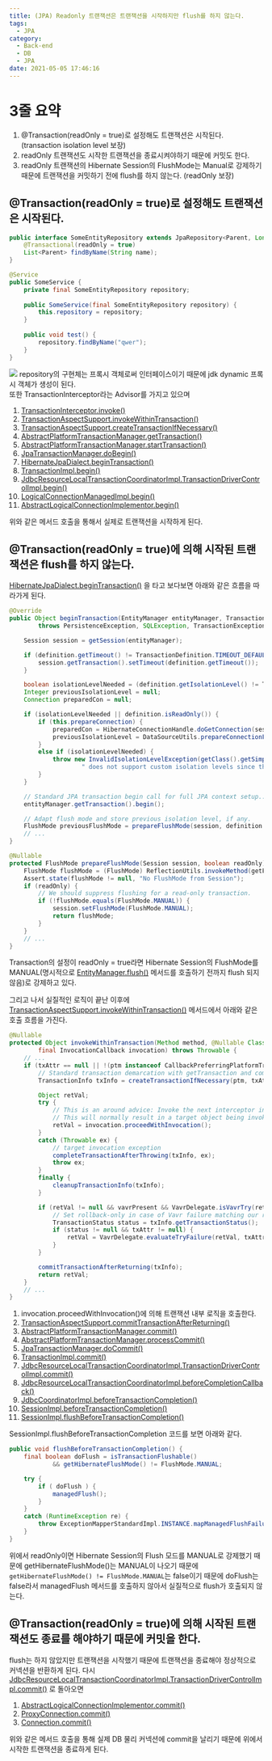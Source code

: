 ```yaml
---
title: (JPA) Readonly 트랜잭션은 트랜잭션을 시작하지만 flush를 하지 않는다.
tags:
  - JPA
category:
  - Back-end
  - DB
  - JPA
date: 2021-05-05 17:46:16
---
```



# 3줄 요약
1. @Transaction(readOnly = true)로 설정해도 트랜잭션은 시작된다. (transaction isolation level 보장)
1. readOnly 트랜잭션도 시작한 트랜잭션을 종료시켜야하기 때문에 커밋도 한다.
1. readOnly 트랜잭션의 Hibernate Session의 FlushMode는 Manual로 강제하기 때문에 트랜잭션을 커밋하기 전에 flush를 하지 않는다. (readOnly 보장)

## @Transaction(readOnly = true)로 설정해도 트랜잭션은 시작된다.
```java
public interface SomeEntityRepository extends JpaRepository<Parent, Long> {
    @Transactional(readOnly = true)
    List<Parent> findByName(String name);
}

@Service
public SomeService {
    private final SomeEntityRepository repository;
    
    public SomeService(final SomeEntityRepository repository) {
        this.repository = repository;
    }
    
    public void test() {
        repository.findByName("qwer");
    }
}
```

![](/images/readonly-transaction-begin-transaction/transaction-interceptor.png)
repository의 구현체는 프록시 객체로써 인터페이스이기 때문에 jdk dynamic 프록시 객체가 생성이 된다.  
또한 TransactionInterceptor라는 Advisor를 가지고 있으며 
1. [TransactionInterceptor.invoke()](https://github.com/spring-projects/spring-framework/blob/main/spring-tx/src/main/java/org/springframework/transaction/interceptor/TransactionInterceptor.java#L119)
1. [TransactionAspectSupport.invokeWithinTransaction()](https://github.com/spring-projects/spring-framework/blob/main/spring-tx/src/main/java/org/springframework/transaction/interceptor/TransactionAspectSupport.java#L382)
1. [TransactionAspectSupport.createTransactionIfNecessary()](https://github.com/spring-projects/spring-framework/blob/main/spring-tx/src/main/java/org/springframework/transaction/interceptor/TransactionAspectSupport.java#L595)
1. [AbstractPlatformTransactionManager.getTransaction()](https://github.com/spring-projects/spring-framework/blob/main/spring-tx/src/main/java/org/springframework/transaction/support/AbstractPlatformTransactionManager.java#L373)
1. [AbstractPlatformTransactionManager.startTransaction()](https://github.com/spring-projects/spring-framework/blob/main/spring-tx/src/main/java/org/springframework/transaction/support/AbstractPlatformTransactionManager.java#L400)
1. [JpaTransactionManager.doBegin()](https://github.com/spring-projects/spring-framework/blob/main/spring-orm/src/main/java/org/springframework/orm/jpa/JpaTransactionManager.java#L421)
1. [HibernateJpaDialect.beginTransaction()](https://github.com/spring-projects/spring-framework/blob/main/spring-orm/src/main/java/org/springframework/orm/jpa/vendor/HibernateJpaDialect.java#L164)
1. [TransactionImpl.begin()](https://github.com/hibernate/hibernate-orm/blob/main/hibernate-core/src/main/java/org/hibernate/engine/transaction/internal/TransactionImpl.java#L83)
1. [JdbcResourceLocalTransactionCoordinatorImpl.TransactionDriverControlImpl.begin()](https://github.com/hibernate/hibernate-orm/blob/main/hibernate-core/src/main/java/org/hibernate/resource/transaction/backend/jdbc/internal/JdbcResourceLocalTransactionCoordinatorImpl.java#L246)
1. [LogicalConnectionManagedImpl.begin()](https://github.com/hibernate/hibernate-orm/blob/main/hibernate-core/src/main/java/org/hibernate/resource/jdbc/internal/LogicalConnectionManagedImpl.java#L285)
1. [AbstractLogicalConnectionImplementor.begin()](https://github.com/hibernate/hibernate-orm/blob/main/hibernate-core/src/main/java/org/hibernate/resource/jdbc/internal/AbstractLogicalConnectionImplementor.java#L68)

위와 같은 메서드 호출을 통해서 실제로 트랜잭션을 시작하게 된다.

## @Transaction(readOnly = true)에 의해 시작된 트랜잭션은 flush를 하지 않는다.
[HibernateJpaDialect.beginTransaction()](https://github.com/spring-projects/spring-framework/blob/main/spring-orm/src/main/java/org/springframework/orm/jpa/vendor/HibernateJpaDialect.java#L136) 을 타고 보다보면 아래와 같은 흐름을 따라가게 된다.
```java
@Override
public Object beginTransaction(EntityManager entityManager, TransactionDefinition definition)
        throws PersistenceException, SQLException, TransactionException {

    Session session = getSession(entityManager);

    if (definition.getTimeout() != TransactionDefinition.TIMEOUT_DEFAULT) {
        session.getTransaction().setTimeout(definition.getTimeout());
    }

    boolean isolationLevelNeeded = (definition.getIsolationLevel() != TransactionDefinition.ISOLATION_DEFAULT);
    Integer previousIsolationLevel = null;
    Connection preparedCon = null;

    if (isolationLevelNeeded || definition.isReadOnly()) {
        if (this.prepareConnection) {
            preparedCon = HibernateConnectionHandle.doGetConnection(session);
            previousIsolationLevel = DataSourceUtils.prepareConnectionForTransaction(preparedCon, definition);
        }
        else if (isolationLevelNeeded) {
            throw new InvalidIsolationLevelException(getClass().getSimpleName() +
                    " does not support custom isolation levels since the 'prepareConnection' flag is off.");
        }
    }

    // Standard JPA transaction begin call for full JPA context setup...
    entityManager.getTransaction().begin();

    // Adapt flush mode and store previous isolation level, if any.
    FlushMode previousFlushMode = prepareFlushMode(session, definition.isReadOnly());
    // ...
}

@Nullable
protected FlushMode prepareFlushMode(Session session, boolean readOnly) throws PersistenceException {
    FlushMode flushMode = (FlushMode) ReflectionUtils.invokeMethod(getFlushMode, session);
    Assert.state(flushMode != null, "No FlushMode from Session");
    if (readOnly) {
        // We should suppress flushing for a read-only transaction.
        if (!flushMode.equals(FlushMode.MANUAL)) {
            session.setFlushMode(FlushMode.MANUAL);
            return flushMode;
        }
    }
    // ...
}
```
Transaction의 설정이 readOnly = true라면 Hibernate Session의 FlushMode를 MANUAL(명시적으로 [EntityManager.flush()](https://docs.oracle.com/javaee/7/api/javax/persistence/EntityManager.html#flush--) 메서드를 호출하기 전까지 flush 되지 않음)로 강제하고 있다.

그리고 나서 실질적인 로직이 끝난 이후에 [TransactionAspectSupport.invokeWithinTransaction()](https://github.com/spring-projects/spring-framework/blob/main/spring-tx/src/main/java/org/springframework/transaction/interceptor/TransactionAspectSupport.java#L380) 메서드에서 아래와 같은 호출 흐름을 가진다.
```java
@Nullable
protected Object invokeWithinTransaction(Method method, @Nullable Class<?> targetClass,
        final InvocationCallback invocation) throws Throwable {
    // ...
    if (txAttr == null || !(ptm instanceof CallbackPreferringPlatformTransactionManager)) {
        // Standard transaction demarcation with getTransaction and commit/rollback calls.
        TransactionInfo txInfo = createTransactionIfNecessary(ptm, txAttr, joinpointIdentification);

        Object retVal;
        try {
            // This is an around advice: Invoke the next interceptor in the chain.
            // This will normally result in a target object being invoked.
            retVal = invocation.proceedWithInvocation();
        }
        catch (Throwable ex) {
            // target invocation exception
            completeTransactionAfterThrowing(txInfo, ex);
            throw ex;
        }
        finally {
            cleanupTransactionInfo(txInfo);
        }

        if (retVal != null && vavrPresent && VavrDelegate.isVavrTry(retVal)) {
            // Set rollback-only in case of Vavr failure matching our rollback rules...
            TransactionStatus status = txInfo.getTransactionStatus();
            if (status != null && txAttr != null) {
                retVal = VavrDelegate.evaluateTryFailure(retVal, txAttr, status);
            }
        }

        commitTransactionAfterReturning(txInfo);
        return retVal;
    }
    // ...
}
```


1. invocation.proceedWithInvocation()에 의해 트랜잭션 내부 로직을 호출한다.  
1. [TransactionAspectSupport.commitTransactionAfterReturning()](https://github.com/spring-projects/spring-framework/blob/main/spring-tx/src/main/java/org/springframework/transaction/interceptor/TransactionAspectSupport.java#L654)
1. [AbstractPlatformTransactionManager.commit()](https://github.com/spring-projects/spring-framework/blob/main/spring-tx/src/main/java/org/springframework/transaction/support/AbstractPlatformTransactionManager.java#L711)
1. [AbstractPlatformTransactionManager.processCommit()](https://github.com/spring-projects/spring-framework/blob/main/spring-tx/src/main/java/org/springframework/transaction/support/AbstractPlatformTransactionManager.java#L743)
1. [JpaTransactionManager.doCommit()](https://github.com/spring-projects/spring-framework/blob/main/spring-orm/src/main/java/org/springframework/orm/jpa/JpaTransactionManager.java#L562)
1. [TransactionImpl.commit()](https://github.com/hibernate/hibernate-orm/blob/main/hibernate-core/src/main/java/org/hibernate/engine/transaction/internal/TransactionImpl.java#L101)
1. [JdbcResourceLocalTransactionCoordinatorImpl.TransactionDriverControlImpl.commit()](https://github.com/hibernate/hibernate-orm/blob/main/hibernate-core/src/main/java/org/hibernate/resource/transaction/backend/jdbc/internal/JdbcResourceLocalTransactionCoordinatorImpl.java#L281)
1. [JdbcResourceLocalTransactionCoordinatorImpl.beforeCompletionCallback()](https://github.com/hibernate/hibernate-orm/blob/main/hibernate-core/src/main/java/org/hibernate/resource/transaction/backend/jdbc/internal/JdbcResourceLocalTransactionCoordinatorImpl.java#L183)
1. [JdbcCoordinatorImpl.beforeTransactionCompletion()](https://github.com/hibernate/hibernate-orm/blob/main/hibernate-core/src/main/java/org/hibernate/engine/jdbc/internal/JdbcCoordinatorImpl.java#L448)
1. [SessionImpl.beforeTransactionCompletion()](https://github.com/hibernate/hibernate-orm/blob/main/hibernate-core/src/main/java/org/hibernate/internal/SessionImpl.java#L2409)
1. [SessionImpl.flushBeforeTransactionCompletion()](https://github.com/hibernate/hibernate-orm/blob/main/hibernate-core/src/main/java/org/hibernate/internal/SessionImpl.java#L3268)

SessionImpl.flushBeforeTransactionCompletion 코드를 보면 아래와 같다.
```java
public void flushBeforeTransactionCompletion() {
    final boolean doFlush = isTransactionFlushable()
            && getHibernateFlushMode() != FlushMode.MANUAL;

    try {
        if ( doFlush ) {
            managedFlush();
        }
    }
    catch (RuntimeException re) {
        throw ExceptionMapperStandardImpl.INSTANCE.mapManagedFlushFailure( "error during managed flush", re, this );
    }
}
```
위에서 readOnly이면 Hibernate Session의 Flush 모드를 MANUAL로 강제했기 때문에 getHibernateFlushMode()는 MANUAL이 나오기 때문에
`getHibernateFlushMode() != FlushMode.MANUAL`는 false이기 때문에 doFlush는 false라서 managedFlush 메서드를 호출하지 않아서 실질적으로 flush가 호출되지 않는다.

## @Transaction(readOnly = true)에 의해 시작된 트랜잭션도 종료를 해야하기 때문에 커밋을 한다.
flush는 하지 않았지만 트랜잭션을 시작했기 때문에 트랜잭션을 종료해야 정상적으로 커넥션을 반환하게 된다.
다시 [JdbcResourceLocalTransactionCoordinatorImpl.TransactionDriverControlImpl.commit()](https://github.com/hibernate/hibernate-orm/blob/main/hibernate-core/src/main/java/org/hibernate/resource/transaction/backend/jdbc/internal/JdbcResourceLocalTransactionCoordinatorImpl.java#L282) 로 돌아오면
1. [AbstractLogicalConnectionImplementor.commit()](https://github.com/hibernate/hibernate-orm/blob/main/hibernate-core/src/main/java/org/hibernate/resource/jdbc/internal/AbstractLogicalConnectionImplementor.java#L86)
1. [ProxyConnection.commit()](https://github.com/brettwooldridge/HikariCP/blob/dev/src/main/java/com/zaxxer/hikari/pool/ProxyConnection.java#L387)
1. [Connection.commit()](https://docs.oracle.com/javase/7/docs/api/java/sql/Connection.html#commit())

위와 같은 메서드 호출을 통해 실제 DB 물리 커넥션에 commit을 날리기 때문에 위에서 시작한 트랜잭션을 종료하게 된다.
